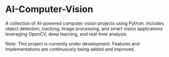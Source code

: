 # AI-Computer-Vision
A collection of AI-powered computer vision projects using Python. Includes object detection, tracking, image processing, and smart vision applications leveraging OpenCV, deep learning, and real-time analysis.

Note: This project is currently under development. Features and implementations are continuously being added and improved.
